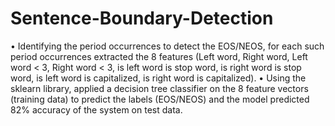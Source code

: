 # Sentence-Boundary-Detection
•	Identifying the period occurrences to detect the EOS/NEOS, for each such period occurrences extracted the 8 features (Left word, Right word, Left word < 3, Right word < 3, is left word is stop word, is right word is stop word, is left word is capitalized, is right word is capitalized).
•	Using the sklearn library, applied a decision tree classifier on the 8 feature vectors (training data) to predict the labels (EOS/NEOS) and the model predicted 82% accuracy of the system on test data.
